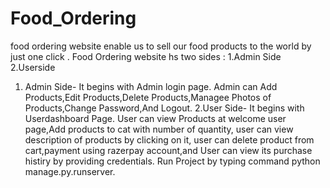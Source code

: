 # Food_Ordering
food ordering website enable us to sell our food products to the world by just one click .
Food Ordering website hs two sides :
                                    1.Admin Side
                                    2.Userside
1. Admin Side- It begins with Admin login page. Admin can Add Products,Edit Products,Delete Products,Managee Photos of Products,Change Password,And Logout.
2.User Side- It begins with Userdashboard Page. User can view Products at welcome user page,Add products to cat with number of quantity, user can view description of products by     clicking on it, user can delete product from cart,payment using razerpay account,and User can view its purchase histiry by providing credentials.
Run Project by typing command python manage.py.runserver.
